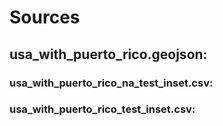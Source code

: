 # Sources

## usa_with_puerto_rico.geojson: 



### usa_with_puerto_rico_na_test_inset.csv: 



### usa_with_puerto_rico_test_inset.csv: 



